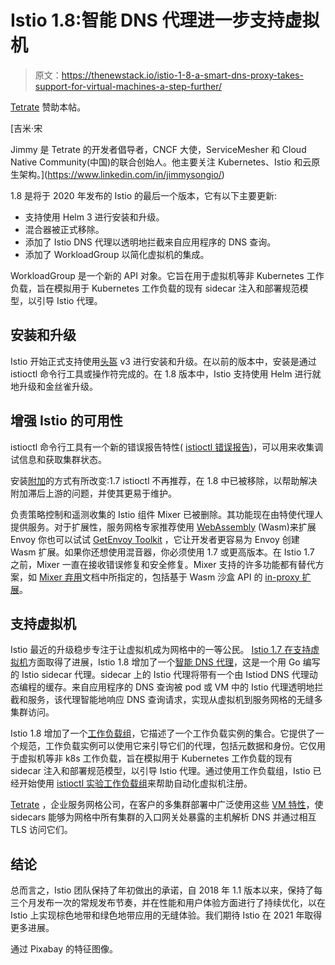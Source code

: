 # Istio 1.8:智能 DNS 代理进一步支持虚拟机

> 原文：<https://thenewstack.io/istio-1-8-a-smart-dns-proxy-takes-support-for-virtual-machines-a-step-further/>

[Tetrate](https://www.tetrate.io/) 赞助本帖。

 [吉米·宋

Jimmy 是 Tetrate 的开发者倡导者，CNCF 大使，ServiceMesher 和 Cloud Native Community(中国)的联合创始人。他主要关注 Kubernetes、Istio 和云原生架构。](https://www.linkedin.com/in/jimmysongio/) 

1.8 是将于 2020 年发布的 Istio 的最后一个版本，它有以下主要更新:

*   支持使用 Helm 3 进行安装和升级。
*   混合器被正式移除。
*   添加了 Istio DNS 代理以透明地拦截来自应用程序的 DNS 查询。
*   添加了 WorkloadGroup 以简化虚拟机的集成。

WorkloadGroup 是一个新的 API 对象。它旨在用于虚拟机等非 Kubernetes 工作负载，旨在模拟用于 Kubernetes 工作负载的现有 sidecar 注入和部署规范模型，以引导 Istio 代理。

## 安装和升级

Istio 开始正式支持使用[头盔](https://istio.io/latest/docs/setup/install/helm/) v3 进行安装和升级。在以前的版本中，安装是通过 istioctl 命令行工具或操作符完成的。在 1.8 版本中，Istio 支持使用 Helm 进行就地升级和金丝雀升级。

## 增强 Istio 的可用性

istioctl 命令行工具有一个新的错误报告特性( [istioctl 错误报告](https://istio.io/latest/docs/reference/commands/istioctl/#istioctl-bug-report))，可以用来收集调试信息和获取集群状态。

安装[附加](https://istio.io/latest/blog/2020/addon-rework/)的方式有所改变:1.7 istioctl 不再推荐，在 1.8 中已被移除，以帮助解决附加滞后上游的问题，并使其更易于维护。

负责策略控制和遥测收集的 Istio 组件 Mixer 已被删除。其功能现在由特使代理人提供服务。对于扩展性，服务网格专家推荐使用 [WebAssembly](https://istio.io/latest/blog/2020/wasm-announce/) (Wasm)来扩展 Envoy 你也可以试试 [GetEnvoy Toolkit](https://www.getenvoy.io/reference/getenvoy_extension_toolkit_reference/) ，它让开发者更容易为 Envoy 创建 Wasm 扩展。如果你还想使用混音器，你必须使用 1.7 或更高版本。在 Istio 1.7 之前，Mixer 一直在接收错误修复和安全修复。Mixer 支持的许多功能都有替代方案，如 [Mixer 弃用](https://tinyurl.com/mixer-deprecation)文档中所指定的，包括基于 Wasm 沙盒 API 的 [in-proxy 扩展](https://github.com/istio/proxy/tree/master/extensions)。

## 支持虚拟机

Istio 最近的升级稳步专注于让虚拟机成为网格中的一等公民。 [Istio 1.7 在支持虚拟机](https://thenewstack.io/how-to-integrate-virtual-machines-into-istio-service-mesh/)方面取得了进展，Istio 1.8 增加了一个[智能 DNS 代理](https://istio.io/latest/blog/2020/dns-proxy/)，这是一个用 Go 编写的 Istio sidecar 代理。sidecar 上的 Istio 代理将带有一个由 Istiod DNS 代理动态编程的缓存。来自应用程序的 DNS 查询被 pod 或 VM 中的 Istio 代理透明地拦截和服务，该代理智能地响应 DNS 查询请求，实现从虚拟机到服务网格的无缝多集群访问。

Istio 1.8 增加了一个[工作负载组](https://istio.io/latest/docs/reference/config/networking/workload-group/)，它描述了一个工作负载实例的集合。它提供了一个规范，工作负载实例可以使用它来引导它们的代理，包括元数据和身份。它仅用于虚拟机等非 k8s 工作负载，旨在模拟用于 Kubernetes 工作负载的现有 sidecar 注入和部署规范模型，以引导 Istio 代理。通过使用工作负载组，Istio 已经开始使用 [istioctl 实验工作负载组](https://istio.io/latest/docs/setup/install/virtual-machine/#create-files-to-transfer-to-the-virtual-machine)来帮助自动化虚拟机注册。

[Tetrate](https://www.tetrate.io) ，企业服务网格公司，在客户的多集群部署中广泛使用这些 [VM 特性](https://www.tetrate.io/blog/whats-new-in-istio-1-8-dns-proxy-helps-expand-mesh-to-vms-and-multicluster/)，使 sidecars 能够为网格中所有集群的入口网关处暴露的主机解析 DNS 并通过相互 TLS 访问它们。

## 结论

总而言之，Istio 团队保持了年初做出的承诺，自 2018 年 1.1 版本以来，保持了每三个月发布一次的常规发布节奏，并在性能和用户体验方面进行了持续优化，以在 Istio 上实现棕色地带和绿色地带应用的无缝体验。我们期待 Istio 在 2021 年取得更多进展。

通过 Pixabay 的特征图像。

<svg xmlns:xlink="http://www.w3.org/1999/xlink" viewBox="0 0 68 31" version="1.1"><title>Group</title> <desc>Created with Sketch.</desc></svg>